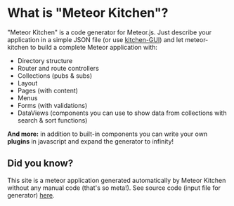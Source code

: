What is "Meteor Kitchen"?
=========================

"Meteor Kitchen" is a code generator for Meteor.js. Just describe your application in a simple JSON file (or use <a href="{{urlFor 'login'}}">kitchen-GUI</a>) and let meteor-kitchen to build a complete Meteor application with:

- Directory structure
- Router and route controllers
- Collections (pubs & subs)
- Layout
- Pages (with content)
- Menus
- Forms (with validations)
- DataViews (components you can use to show data from collections with search & sort functions)

**And more:** in addition to built-in components you can write your own **plugins** in javascript and expand the generator to infinity!

Did you know?
-------------

This site is a meteor application generated automatically by Meteor Kitchen without any manual code (that's so meta!). See source code (input file for generator) <a href="https://github.com/perak/kitchen-site" target="_blank">here</a>.
